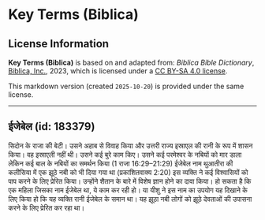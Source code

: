 # Key Terms (Biblica)

## License Information

**Key Terms (Biblica)** is based on and adapted from: _Biblica Bible Dictionary_, [Biblica, Inc.](https://www.biblica.com/), 2023, which is licensed under a [CC BY-SA 4.0 license](https://creativecommons.org/licenses/by-sa/4.0/legalcode.en).

This markdown version (created `2025-10-20`) is provided under the same license.



--------------------------------

## ईजेबेल (id: 183379)

सिदोन के राजा की बेटी। उसने अहाब से विवाह किया और उत्तरी राज्य इस्राएल की रानी के रूप में शासन किया। वह इस्राएली नहीं थी। उसने कई बुरे काम किए। उसने कई परमेश्वर के नबियों को मार डाला लेकिन कई बाल के नबियों का समर्थन किया (1 राजा 16:29–21:29\) ईजेबेल नाम थुआतीरा की कलीसिया में एक झूठे नबी को भी दिया गया था (प्रकाशितवाक्य 2:20\) इस व्यक्ति ने कई विश्वासियों को पाप करने के लिए प्रेरित किया। उन्होंने शैतान के बारे में विशेष ज्ञान होने का दावा किया। हो सकता है कि एक महिला जिसका नाम ईजेबेल था, ये काम कर रही हो। या यीशु ने इस नाम का उपयोग यह दिखाने के लिए किया हो कि यह व्यक्ति रानी ईजेबेल के समान था। यह झूठा नबी लोगों को झूठे देवताओं की उपासना करने के लिए प्रेरित कर रहा था।


